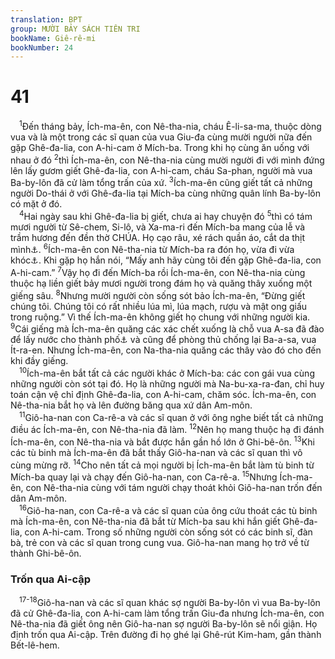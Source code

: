 ```yaml
---
translation: BPT
group: MƯỜI BẢY SÁCH TIÊN TRI
bookName: Giê-rê-mi 
bookNumber: 24
---
```


<div class="title"><h1>41</h1></div>
<span class="verse gie_41_1"> <sup>1</sup>Đến tháng bảy, Ích-ma-ên, con Nê-tha-nia, cháu Ê-li-sa-ma, thuộc dòng vua và là một trong các sĩ quan của vua Giu-đa cùng mười người nữa đến gặp Ghê-đa-lia, con A-hi-cam ở Mích-ba. Trong khi họ cùng ăn uống với nhau ở đó</span>
<span class="verse gie_41_2"><sup>2</sup>thì Ích-ma-ên, con Nê-tha-nia cùng mười người đi với mình đứng lên lấy gươm giết Ghê-đa-lia, con A-hi-cam, cháu Sa-phan, người mà vua Ba-by-lôn đã cử làm tổng trấn của xứ.</span>
<span class="verse gie_41_3"><sup>3</sup>Ích-ma-ên cũng giết tất cả những người Do-thái ở với Ghê-đa-lia tại Mích-ba cùng những quân lính Ba-by-lôn có mặt ở đó.<br/></span>
<span class="verse gie_41_4"> <sup>4</sup>Hai ngày sau khi Ghê-đa-lia bị giết, chưa ai hay chuyện đó</span>
<span class="verse gie_41_5"><sup>5</sup>thì có tám mươi người từ Sê-chem, Si-lô, và Xa-ma-ri đến Mích-ba mang của lễ và trầm hương đến đền thờ CHÚA. Họ cạo râu, xé rách quần áo, cắt da thịt mình<a data-toggle="tooltip" data-placement="bottom" title="Những người nầy làm như thế để chứng tỏ họ rất đau buồn về việc thành đền thờ CHÚA ở Giê-ru-sa-lem bị tiêu hủy.">⚓</a>.</span>
<span class="verse gie_41_6"><sup>6</sup>Ích-ma-ên con Nê-tha-nia từ Mích-ba ra đón họ, vừa đi vừa khóc<a data-toggle="tooltip" data-placement="bottom" title="Ích-ma-ên làm như thể hắn cũng đau buồn về việc đền thờ bị tiêu hủy.">⚓</a>. Khi gặp họ hắn nói, “Mấy anh hãy cùng tôi đến gặp Ghê-đa-lia, con A-hi-cam.”</span>
<span class="verse gie_41_7"><sup>7</sup>Vậy họ đi đến Mích-ba rồi Ích-ma-ên, con Nê-tha-nia cùng thuộc hạ liền giết bảy mươi người trong đám họ và quăng thây xuống một giếng sâu.</span>
<span class="verse gie_41_8"><sup>8</sup>Nhưng mười người còn sống sót bảo Ích-ma-ên, “Đừng giết chúng tôi. Chúng tôi có rất nhiều lúa mì, lúa mạch, rượu và mật ong giấu trong ruộng.” Vì thế Ích-ma-ên không giết họ chung với những người kia.</span>
<span class="verse gie_41_9"><sup>9</sup>Cái giếng mà Ích-ma-ên quăng các xác chết xuống là chỗ vua A-sa đã đào để lấy nước cho thành phố<a data-toggle="tooltip" data-placement="bottom" title="Vua A-sa sống khoảng 300 năm trước thời Ghê-đa-lia. Xem I Vua 15:22 để biết câu truyện vua A-sa xây hào lũy bảo vệ thành Mích-ba.">⚓</a> và cũng để phòng thủ chống lại Ba-a-sa, vua Ít-ra-en. Nhưng Ích-ma-ên, con Na-tha-nia quăng các thây vào đó cho đến khi đầy giếng.<br/></span>
<span class="verse gie_41_10"> <sup>10</sup>Ích-ma-ên bắt tất cả các người khác ở Mích-ba: các con gái vua cùng những người còn sót tại đó. Họ là những người mà Na-bu-xa-ra-đan, chỉ huy toán cận vệ chỉ định Ghê-đa-lia, con A-hi-cam, chăm sóc. Ích-ma-ên, con Nê-tha-nia bắt họ và lên đường băng qua xứ dân Am-môn.<br/></span>
<span class="verse gie_41_11"> <sup>11</sup>Giô-ha-nan con Ca-rê-a và các sĩ quan ở với ông nghe biết tất cả những điều ác Ích-ma-ên, con Nê-tha-nia đã làm.</span>
<span class="verse gie_41_12"><sup>12</sup>Nên họ mang thuộc hạ đi đánh Ích-ma-ên, con Nê-tha-nia và bắt được hắn gần hồ lớn ở Ghi-bê-ôn.</span>
<span class="verse gie_41_13"><sup>13</sup>Khi các tù binh mà Ích-ma-ên đã bắt thấy Giô-ha-nan và các sĩ quan thì vô cùng mừng rỡ.</span>
<span class="verse gie_41_14"><sup>14</sup>Cho nên tất cả mọi người bị Ích-ma-ên bắt làm tù binh từ Mích-ba quay lại và chạy đến Giô-ha-nan, con Ca-rê-a.</span>
<span class="verse gie_41_15"><sup>15</sup>Nhưng Ích-ma-ên, con Nê-tha-nia cùng với tám người chạy thoát khỏi Giô-ha-nan trốn đến dân Am-môn.<br/></span>
<span class="verse gie_41_16"> <sup>16</sup>Giô-ha-nan, con Ca-rê-a và các sĩ quan của ông cứu thoát các tù binh mà Ích-ma-ên, con Nê-tha-nia đã bắt từ Mích-ba sau khi hắn giết Ghê-đa-lia, con A-hi-cam. Trong số những người còn sống sót có các binh sĩ, đàn bà, trẻ con và các sĩ quan trong cung vua. Giô-ha-nan mang họ trở về từ thành Ghi-bê-ôn.<br/></span>
<div class="title"><h3>Trốn qua Ai-cập</h3></div>
<span class="verse gie_41_17 gie_41_18"> <sup>17-18</sup>Giô-ha-nan và các sĩ quan khác sợ người Ba-by-lôn vì vua Ba-by-lôn đã cử Ghê-đa-lia, con A-hi-cam làm tổng trấn Giu-đa nhưng Ích-ma-ên, con Nê-tha-nia đã giết ông nên Giô-ha-nan sợ người Ba-by-lôn sẽ nổi giận. Họ định trốn qua Ai-cập. Trên đường đi họ ghé lại Ghê-rút Kim-ham, gần thành Bết-lê-hem.<br/></span>
